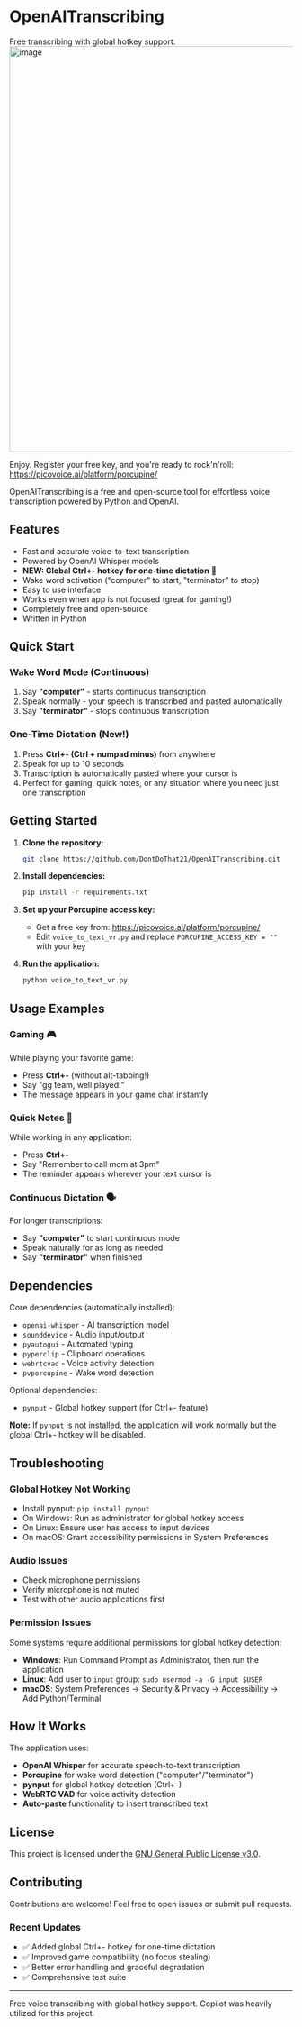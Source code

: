 # OpenAITranscribing
Free transcribing with global hotkey support.
<img width="1843" height="720" alt="image" src="https://github.com/user-attachments/assets/637ba197-f983-427f-b104-0dd08423175a" />

Enjoy.
Register your free key, and you're ready to rock'n'roll: https://picovoice.ai/platform/porcupine/

OpenAITranscribing is a free and open-source tool for effortless voice transcription powered by Python and OpenAI.

## Features

- Fast and accurate voice-to-text transcription
- Powered by OpenAI Whisper models
- **NEW: Global Ctrl+- hotkey for one-time dictation** 🎤
- Wake word activation ("computer" to start, "terminator" to stop)
- Easy to use interface
- Works even when app is not focused (great for gaming!)
- Completely free and open-source
- Written in Python

## Quick Start

### Wake Word Mode (Continuous)
1. Say **"computer"** - starts continuous transcription
2. Speak normally - your speech is transcribed and pasted automatically
3. Say **"terminator"** - stops continuous transcription

### One-Time Dictation (New!)
1. Press **Ctrl+- (Ctrl + numpad minus)** from anywhere
2. Speak for up to 10 seconds
3. Transcription is automatically pasted where your cursor is
4. Perfect for gaming, quick notes, or any situation where you need just one transcription

## Getting Started

1. **Clone the repository:**
   ```bash
   git clone https://github.com/DontDoThat21/OpenAITranscribing.git
   ```

2. **Install dependencies:**
   ```bash
   pip install -r requirements.txt
   ```

3. **Set up your Porcupine access key:**
   - Get a free key from: https://picovoice.ai/platform/porcupine/
   - Edit `voice_to_text_vr.py` and replace `PORCUPINE_ACCESS_KEY = ""` with your key

4. **Run the application:**
   ```bash
   python voice_to_text_vr.py
   ```

## Usage Examples

### Gaming 🎮
While playing your favorite game:
- Press **Ctrl+-** (without alt-tabbing!)
- Say "gg team, well played!"
- The message appears in your game chat instantly

### Quick Notes 📝
While working in any application:
- Press **Ctrl+-**
- Say "Remember to call mom at 3pm"
- The reminder appears wherever your text cursor is

### Continuous Dictation 🗣️
For longer transcriptions:
- Say **"computer"** to start continuous mode
- Speak naturally for as long as needed
- Say **"terminator"** when finished

## Dependencies

Core dependencies (automatically installed):
- `openai-whisper` - AI transcription model
- `sounddevice` - Audio input/output
- `pyautogui` - Automated typing
- `pyperclip` - Clipboard operations
- `webrtcvad` - Voice activity detection
- `pvporcupine` - Wake word detection

Optional dependencies:
- `pynput` - Global hotkey support (for Ctrl+- feature)

**Note:** If `pynput` is not installed, the application will work normally but the global Ctrl+- hotkey will be disabled.

## Troubleshooting

### Global Hotkey Not Working
- Install pynput: `pip install pynput`
- On Windows: Run as administrator for global hotkey access
- On Linux: Ensure user has access to input devices
- On macOS: Grant accessibility permissions in System Preferences

### Audio Issues
- Check microphone permissions
- Verify microphone is not muted
- Test with other audio applications first

### Permission Issues
Some systems require additional permissions for global hotkey detection:
- **Windows**: Run Command Prompt as Administrator, then run the application
- **Linux**: Add user to `input` group: `sudo usermod -a -G input $USER`
- **macOS**: System Preferences → Security & Privacy → Accessibility → Add Python/Terminal

## How It Works

The application uses:
- **OpenAI Whisper** for accurate speech-to-text transcription
- **Porcupine** for wake word detection ("computer"/"terminator")
- **pynput** for global hotkey detection (Ctrl+-)
- **WebRTC VAD** for voice activity detection
- **Auto-paste** functionality to insert transcribed text

## License

This project is licensed under the [GNU General Public License v3.0](LICENSE).

## Contributing

Contributions are welcome! Feel free to open issues or submit pull requests.

### Recent Updates
- ✅ Added global Ctrl+- hotkey for one-time dictation
- ✅ Improved game compatibility (no focus stealing)
- ✅ Better error handling and graceful degradation
- ✅ Comprehensive test suite

---

Free voice transcribing with global hotkey support.
Copilot was heavily utilized for this project.
